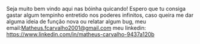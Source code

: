 Seja muito bem vindo aqui nas bóinha quicando!
Espero que tu consiga gastar algum tempinho entretido nos poderes infinitos, caso queira me dar alguma ideia de função nova ou relatar algum bug, meu email:Matheus.fcarvalho2001@gmail.com 
meu linkedin: https://www.linkedin.com/in/matheus-carvalho-9437a120b
